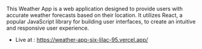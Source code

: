 This Weather App is a web application designed to provide users with accurate weather forecasts based on their location. It utilizes React, a popular JavaScript library for building user interfaces, to create an intuitive and responsive user experience.

- Live at : https://weather-app-six-lilac-95.vercel.app/
